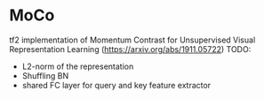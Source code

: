 # MoCo
tf2 implementation of Momentum Contrast for Unsupervised Visual Representation Learning (https://arxiv.org/abs/1911.05722)
TODO:
* L2-norm of the representation
* Shuffling BN
* shared FC layer for query and key feature extractor
